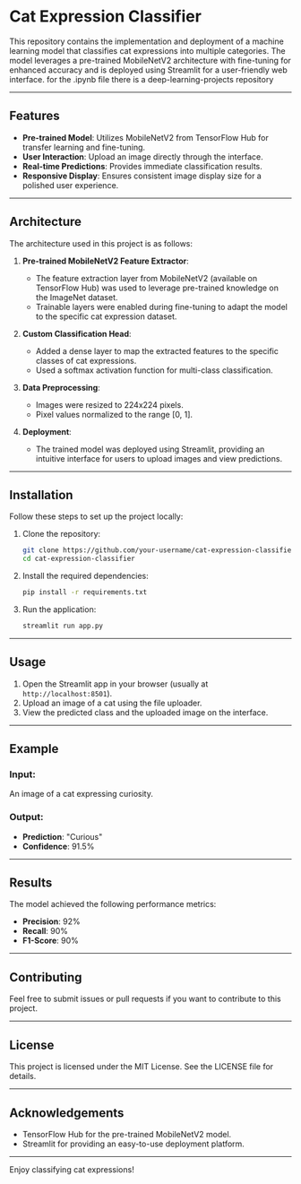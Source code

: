 # Cat Expression Classifier

This repository contains the implementation and deployment of a machine learning model that classifies cat expressions into multiple categories. The model leverages a pre-trained MobileNetV2 architecture with fine-tuning for enhanced accuracy and is deployed using Streamlit for a user-friendly web interface. for the .ipynb file there is a deep-learning-projects repository

---

## Features
- **Pre-trained Model**: Utilizes MobileNetV2 from TensorFlow Hub for transfer learning and fine-tuning.
- **User Interaction**: Upload an image directly through the interface.
- **Real-time Predictions**: Provides immediate classification results.
- **Responsive Display**: Ensures consistent image display size for a polished user experience.

---

## Architecture

The architecture used in this project is as follows:

1. **Pre-trained MobileNetV2 Feature Extractor**:
   - The feature extraction layer from MobileNetV2 (available on TensorFlow Hub) was used to leverage pre-trained knowledge on the ImageNet dataset.
   - Trainable layers were enabled during fine-tuning to adapt the model to the specific cat expression dataset.

2. **Custom Classification Head**:
   - Added a dense layer to map the extracted features to the specific classes of cat expressions.
   - Used a softmax activation function for multi-class classification.

3. **Data Preprocessing**:
   - Images were resized to 224x224 pixels.
   - Pixel values normalized to the range [0, 1].

4. **Deployment**:
   - The trained model was deployed using Streamlit, providing an intuitive interface for users to upload images and view predictions.

---

## Installation

Follow these steps to set up the project locally:

1. Clone the repository:
   ```bash
   git clone https://github.com/your-username/cat-expression-classifier.git
   cd cat-expression-classifier
   ```

2. Install the required dependencies:
   ```bash
   pip install -r requirements.txt
   ```

3. Run the application:
   ```bash
   streamlit run app.py
   ```

---

## Usage

1. Open the Streamlit app in your browser (usually at `http://localhost:8501`).
2. Upload an image of a cat using the file uploader.
3. View the predicted class and the uploaded image on the interface.

---

## Example

### Input:
An image of a cat expressing curiosity.

### Output:
- **Prediction**: "Curious"
- **Confidence**: 91.5%

---

## Results

The model achieved the following performance metrics:
- **Precision**: 92%
- **Recall**: 90%
- **F1-Score**: 90%

---

## Contributing

Feel free to submit issues or pull requests if you want to contribute to this project.

---

## License

This project is licensed under the MIT License. See the LICENSE file for details.

---

## Acknowledgements

- TensorFlow Hub for the pre-trained MobileNetV2 model.
- Streamlit for providing an easy-to-use deployment platform.

---

Enjoy classifying cat expressions!
